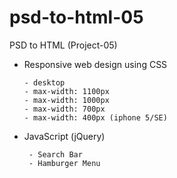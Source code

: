 # psd-to-html-05
PSD to HTML (Project-05)

  - Responsive web design using CSS
    
        - desktop
        - max-width: 1100px
        - max-width: 1000px
        - max-width: 700px        
        - max-width: 400px (iphone 5/SE)
 - JavaScript (jQuery)
 
        - Search Bar     
        - Hamburger Menu

